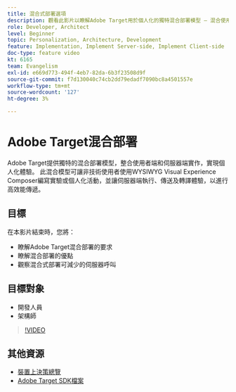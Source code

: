 ```yaml
---
title: 混合式部署選項
description: 觀看此影片以瞭解Adobe Target用於個人化的獨特混合部署模型 — 混合使用使用者端和伺服器端實作。
role: Developer, Architect
level: Beginner
topic: Personalization, Architecture, Development
feature: Implementation, Implement Server-side, Implement Client-side
doc-type: feature video
kt: 6165
team: Evangelism
exl-id: e669d773-494f-4eb7-82da-6b3f23508d9f
source-git-commit: f7d130040c74cb2dd79edadf7090bc8a4501557e
workflow-type: tm+mt
source-wordcount: '127'
ht-degree: 3%

---
```


# Adobe Target混合部署

Adobe Target提供獨特的混合部署模型，整合使用者端和伺服器端實作，實現個人化體驗。 此混合模型可讓非技術使用者使用WYSIWYG Visual Experience Composer編寫實驗或個人化活動，並讓伺服器端執行、傳送及轉譯體驗，以進行高效能傳遞。

## 目標

在本影片結束時，您將：

* 瞭解Adobe Target混合部署的要求
* 瞭解混合部署的優點
* 觀察混合式部署可減少的伺服器呼叫

## 目標對象

* 開發人員
* 架構師

>[!VIDEO](https://video.tv.adobe.com/v/41698/?quality=12)

## 其他資源

* [裝置上決策總覽](https://experienceleague.adobe.com/en/docs/target-learn/tutorials/implementation/on-device-decisioning-overview#implementation)
* [Adobe Target SDK檔案](https://experienceleague.adobe.com/en/docs/target-dev/developer/server-side/on-device-decisioning/overview)
